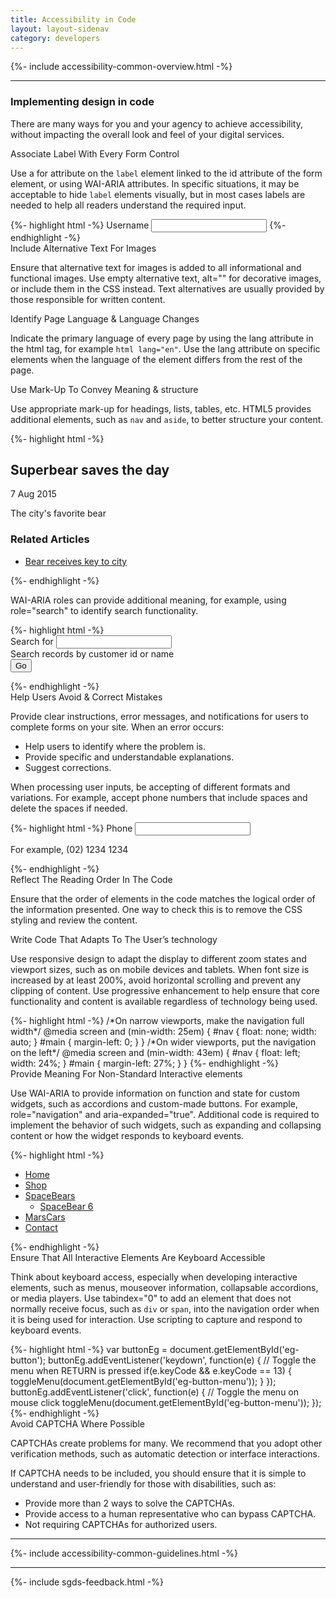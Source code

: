 ```yaml
---
title: Accessibility in Code
layout: layout-sidenav
category: developers
---
```


{%- include accessibility-common-overview.html -%}

<hr/>

<h3>Implementing design in code</h3>
<p>
    There are many ways for you and your agency to achieve accessibility,
    without impacting the overall look and feel of your digital services.
</p>
<div class="sgds-accordion-container">
  <div class="sgds-accordion">
      <a class="sgds-accordion-header">
          Associate Label With Every Form Control
          <i class="sgds-icon sgds-icon-chevron-down"></i>
      </a>
      <div class="sgds-accordion-body">
          <p>Use a for attribute on the <code>label</code> element linked to the id attribute of the form element, or
              using WAI-ARIA attributes. In specific situations, it may be acceptable to hide <code>label</code>
              elements visually, but in most cases labels are needed to help all readers understand the required
              input.</p>
{%- highlight html -%}
<label for="username">Username</label>
<input id="username" type="text" name="username">
{%- endhighlight -%}
      </div>
  </div>
  <div class="sgds-accordion">
      <a class="sgds-accordion-header">
          Include Alternative Text For Images
          <i class="sgds-icon sgds-icon-chevron-down"></i>
      </a>
      <div class="sgds-accordion-body">
          <p>Ensure that alternative text for images is added to all informational and functional images. Use empty
              alternative text, alt="" for decorative images, or include them in the CSS instead. Text alternatives
              are usually provided by those responsible for written content.</p>
      </div>
  </div>
  <div class="sgds-accordion">
      <a class="sgds-accordion-header">
          Identify Page Language & Language Changes
          <i class="sgds-icon sgds-icon-chevron-down"></i>
      </a>
      <div class="sgds-accordion-body">
          <p>Indicate the primary language of every page by using the lang attribute in the html tag, for example
              <code>html lang="en"</code>. Use the lang attribute on specific elements when the language of the
              element differs from the rest of the page.</p>
      </div>
  </div>
  <div class="sgds-accordion">
      <a class="sgds-accordion-header">
          Use Mark-Up To Convey Meaning & structure
          <i class="sgds-icon sgds-icon-chevron-down"></i>
      </a>
      <div class="sgds-accordion-body">
          <p>Use appropriate mark-up for headings, lists, tables, etc. HTML5 provides additional elements, such as
              <code>nav</code> and <code>aside</code>, to better structure your content.</p>
{%- highlight html -%}
<section>
  <article>
      <h2>Superbear saves the day</h2>
      <time datetime="2015-08-07">7 Aug 2015</time>
      <p>The city's favorite bear</p>
      <aside>
          <h3>Related Articles</h3>
          <ul>
              <li>
                  <a href="#">Bear receives key to city</a>
              </li>
          </ul>
      </aside>
  </article>
</section>
{%- endhighlight -%}
          <p>WAI-ARIA roles can provide additional meaning, for example, using role="search" to identify search
              functionality.</p>
{%- highlight html -%}
<form action="#" method="post">
  <div role="search">
      <label for="search">Search for</label>
      <input type="search"
             id="search"
             aria-describedby="search-help">
      <div id="search-help">
          Search records by customer id or name
      </div>
      <button type="submit">Go</button>
  </div>
</form>
{%- endhighlight -%}
      </div>
  </div>
  <div class="sgds-accordion">
      <a class="sgds-accordion-header">
          Help Users Avoid & Correct Mistakes
          <i class="sgds-icon sgds-icon-chevron-down"></i>
      </a>
      <div class="sgds-accordion-body">
          <p>Provide clear instructions, error messages, and notifications for
            users to complete forms on your site. When an error occurs:</p>
          <ul>
              <li>Help users to identify where the problem is.</li>
              <li>Provide specific and understandable explanations.</li>
              <li>Suggest corrections.</li>
          </ul>
          <p>When processing user inputs, be accepting of different formats
            and variations. For example, accept phone numbers that include
            spaces and delete the spaces if needed.</p>
{%- highlight html -%}
<label for="phone">Phone</label>
<input id="phone"
     name="phone"
     type="tel" pattern="^(\(?0[1-9]{1}\)?)?[0-9 -]*$"
     aria-describedby="phone-desc">
<p id="phone-desc">For example, (02) 1234 1234</p>
{%- endhighlight -%}
      </div>
  </div>
  <div class="sgds-accordion">
      <a class="sgds-accordion-header">
          Reflect The Reading Order In The Code
          <i class="sgds-icon sgds-icon-chevron-down"></i>
      </a>
      <div class="sgds-accordion-body">
          <p>Ensure that the order of elements in the code matches the logical
            order of the information presented. One way to check this is to
            remove the CSS styling and review the content.</p>
      </div>
  </div>
  <div class="sgds-accordion">
      <a class="sgds-accordion-header">
          Write Code That Adapts To The User’s technology
          <i class="sgds-icon sgds-icon-chevron-down"></i>
      </a>
      <div class="sgds-accordion-body">
          <p>Use responsive design to adapt the display to different zoom states and viewport sizes, such as on mobile
              devices and tablets. When font size is increased by at least 200%, avoid horizontal scrolling and
              prevent any clipping of content. Use progressive enhancement to help ensure that core functionality and
              content is available regardless of technology being used.</p>
{%- highlight html -%}
/*On narrow viewports, make the navigation full width*/
@media screen and (min-width: 25em) {
  #nav {
      float: none;
      width: auto;
  }
  #main {
      margin-left: 0;
  }
}
/*On wider viewports, put the navigation on the left*/
@media screen and (min-width: 43em) {
  #nav {
      float: left;
      width: 24%;
  }
  #main {
      margin-left: 27%;
  }
}
{%- endhighlight -%}
      </div>
  </div>
  <div class="sgds-accordion">
      <a class="sgds-accordion-header">
         Provide Meaning For Non-Standard Interactive elements
         <i class="sgds-icon sgds-icon-chevron-down"></i>
      </a>
      <div class="sgds-accordion-body">
          <p>Use WAI-ARIA to provide information on function and state for custom widgets, such as accordions and
              custom-made buttons. For example, role="navigation" and aria-expanded="true". Additional code is
              required to implement the behavior of such widgets, such as expanding and collapsing content or how the
              widget responds to keyboard events.</p>
{%- highlight html -%}
<nav aria-label="Main Navigation" role="navigation">
  <ul>
      <li><a href="...">Home</a></li>
      <li><a href="...">Shop</a></li>
      <li class="has-submenu">
          <a aria-expanded="false"
             aria-haspopup="true"
             href="...">SpaceBears</a>
          <ul>
              <li>
                  <a href="...">
                      SpaceBear 6
                  </a>
              </li>
          </ul>
      </li>
      <li><a href="...">MarsCars</a></li>
      <li><a href="...">Contact</a></li>
  </ul>
</nav>
{%- endhighlight -%}
      </div>
  </div>
  <div class="sgds-accordion">
      <a class="sgds-accordion-header">
          Ensure That All Interactive Elements Are Keyboard Accessible<i
              class="sgds-icon sgds-icon-chevron-down"></i>
      </a>
      <div class="sgds-accordion-body">
          <p>Think about keyboard access, especially when developing interactive elements, such as menus, mouseover
              information, collapsable accordions, or media players. Use tabindex="0" to add an element that does not
              normally receive focus, such as <code>div</code> or <code>span</code>, into the navigation order when it
              is being used for interaction. Use scripting to capture and respond to keyboard events.</p>
{%- highlight html -%}
var buttonEg = document.getElementById('eg-button');
buttonEg.addEventListener('keydown', function(e) {
  // Toggle the menu when RETURN is pressed
  if(e.keyCode && e.keyCode == 13) {
      toggleMenu(document.getElementById('eg-button-menu'));
  }
});
buttonEg.addEventListener('click', function(e) {
  // Toggle the menu on mouse click
  toggleMenu(document.getElementById('eg-button-menu'));
});
{%- endhighlight -%}
      </div>
  </div>
  <div class="sgds-accordion">
      <a class="sgds-accordion-header">
          Avoid CAPTCHA Where Possible<i class="sgds-icon sgds-icon-chevron-down"></i>
      </a>
      <div class="sgds-accordion-body">
          <p>
            CAPTCHAs create problems for many. We recommend that you adopt
            other verification methods, such as automatic detection or
            interface interactions.
          </p>
          <p>
             If CAPTCHA needs to be included, you should ensure that it is
             simple to understand and user-friendly for those with disabilities,
             such as:
          </p>
          <ul>
              <li>Provide more than 2 ways to solve the CAPTCHAs.</li>
              <li>Provide access to a human representative who can bypass CAPTCHA.</li>
              <li>Not requiring CAPTCHAs for authorized users.</li>
          </ul>
      </div>
  </div>
</div>

<hr/>

{%- include accessibility-common-guidelines.html -%}

<hr/>

{%- include sgds-feedback.html -%}
